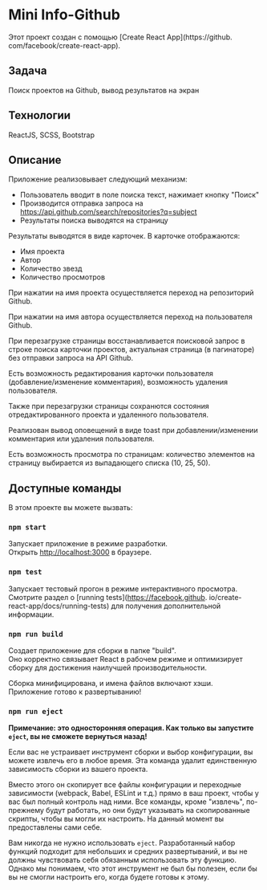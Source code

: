 # Mini Info-Github

Этот проект создан с помощью [Create React App](https://github.
com/facebook/create-react-app).

## Задача

Поиск проектов на Github, вывод результатов на экран

## Технологии

ReactJS, SCSS, Bootstrap

## Описание

Приложение реализовывает следующий механизм:
+ Пользователь вводит в поле поиска текст, нажимает кнопку "Поиск"
+ Производится отправка запроса на https://api.github.com/search/repositories?q=subject
+ Результаты поиска выводятся на страницу

Результаты выводятся в виде карточек. В карточке отображаются:
+ Имя проекта
+ Автор
+ Количество звезд
+ Количество просмотров

При нажатии на имя проекта осуществляется переход на репозиторий Github.

При нажатии на имя автора осуществляется переход на пользователя Github.

При перезагрузке страницы восстанавливается поисковой запрос в строке поиска 
карточки проектов,
актуальная страница (в пагинаторе) без отправки запроса на API Github.

Есть возможность редактирования карточки пользователя (добавление/изменение 
комментария), возможность удаления пользователя.

Также при перезагрузки страницы сохранются состояния 
отредактированного проекта и удаленного пользователя.

Реализован вывод оповещений в виде toast при добавлении/изменении 
комментария или удаления пользователя.

Есть возможность просмотра по страницам: количество элементов на страницу 
выбирается из
выпадающего списка (10, 25, 50).

## Доступные команды

В этом проекте вы можете вызвать:

### `npm start`

Запускает приложение в режиме разработки.\
Открыть [http://localhost:3000](http://localhost:3000) в браузере.

### `npm test`

Запускает тестовый прогон в режиме интерактивного просмотра.\
Смотрите раздел о [running tests](https://facebook.github.
io/create-react-app/docs/running-tests) для получения дополнительной информации.

### `npm run build`

Создает приложение для сборки в папке "build".\
Оно корректно связывает React в рабочем режиме и оптимизирует сборку для 
достижения наилучшей производительности.

Сборка минифицирована, и имена файлов включают хэши.\
Приложение готово к развертыванию!

### `npm run eject`

**Примечание: это односторонняя операция. Как только вы запустите `eject`, вы не 
сможете 
вернуться назад!**

Если вас не устраивает инструмент сборки и выбор конфигурации, вы можете 
извлечь его в любое время. Эта команда удалит единственную зависимость сборки из вашего проекта.

Вместо этого он скопирует все файлы конфигурации и переходные зависимости (webpack, Babel, ESLint и т.д.) прямо в ваш проект, чтобы у вас был полный контроль над ними. Все команды, кроме "извлечь", по-прежнему будут работать, но они будут указывать на скопированные скрипты, чтобы вы могли их настроить. На данный момент вы предоставлены сами себе.

Вам никогда не нужно использовать `eject`. Разработанный набор функций подходит для небольших и средних развертываний, и вы не должны чувствовать себя обязанным использовать эту функцию. Однако мы понимаем, что этот инструмент не был бы полезен, если бы вы не смогли настроить его, когда будете готовы к этому.

